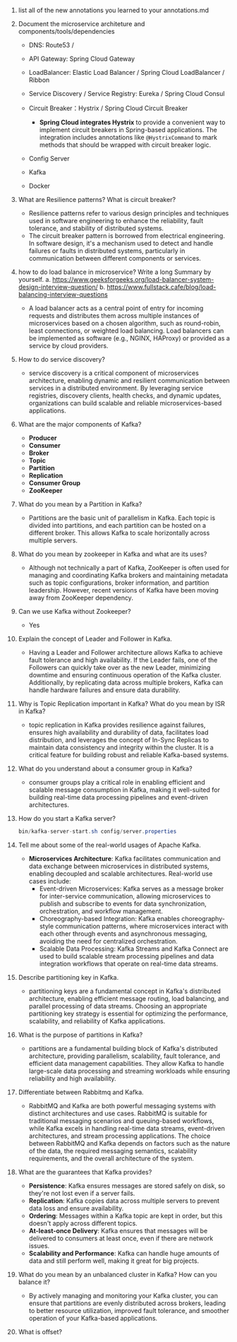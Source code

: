 1. list all of the new annotations you learned to your annotations.md

2. Document the microservice architeture and components/tools/dependencies

   - DNS: Route53 / 

   - API Gateway: Spring Cloud Gateway
   - LoadBalancer: Elastic Load Balancer / Spring Cloud LoadBalancer / Ribbon
   - Service Discovery / Service Registry: Eureka / Spring Cloud Consul
   - Circuit Breaker：Hystrix / Spring Cloud Circuit Breaker
     - **Spring Cloud integrates Hystrix** to provide a convenient way to implement circuit breakers in Spring-based applications. The integration includes annotations like `@HystrixCommand` to mark methods that should be wrapped with circuit breaker logic.
   - Config Server
   - Kafka
   - Docker

3. What are Resilience patterns? What is circuit breaker?

   - Resilience patterns refer to various design principles and techniques used in software engineering to enhance the reliability, fault tolerance, and stability of distributed systems.
   - The circuit breaker pattern is borrowed from electrical engineering. In software design, it's a mechanism used to detect and handle failures or faults in distributed systems, particularly in communication between different components or services.

4. how to do load balance in microservice? Write a long Summary by yourself.
   a. https://www.geeksforgeeks.org/load-balancer-system-design-interview-question/
    b. https://www.fullstack.cafe/blog/load-balancing-interview-questions

   - A load balancer acts as a central point of entry for incoming requests and distributes them across multiple instances of microservices based on a chosen algorithm, such as round-robin, least connections, or weighted load balancing. Load balancers can be implemented as software (e.g., NGINX, HAProxy) or provided as a service by cloud providers.

5. How to do service discovery?

    - service discovery is a critical component of microservices architecture, enabling dynamic and resilient communication between services in a distributed environment. By leveraging service registries, discovery clients, health checks, and dynamic updates, organizations can build scalable and reliable microservices-based applications.

6. What are the major components of Kafka?

    - **Producer**
    - **Consumer**
    - **Broker**
    - **Topic**
    - **Partition**
    - **Replication**
    - **Consumer Group**
    - **ZooKeeper**

7. What do you mean by a Partition in Kafka?

    - Partitions are the basic unit of parallelism in Kafka. Each topic is divided into partitions, and each partition can be hosted on a different broker. This allows Kafka to scale horizontally across multiple servers.

8. What do you mean by zookeeper in Kafka and what are its uses?

    -  Although not technically a part of Kafka, ZooKeeper is often used for managing and coordinating Kafka brokers and maintaining metadata such as topic configurations, broker information, and partition leadership. However, recent versions of Kafka have been moving away from ZooKeeper dependency.

9. Can we use Kafka without Zookeeper?

    - Yes

10. Explain the concept of Leader and Follower in Kafka.

    - Having a Leader and Follower architecture allows Kafka to achieve fault tolerance and high availability. If the Leader fails, one of the Followers can quickly take over as the new Leader, minimizing downtime and ensuring continuous operation of the Kafka cluster. Additionally, by replicating data across multiple brokers, Kafka can handle hardware failures and ensure data durability.

11. Why is Topic Replication important in Kafka? What do you mean by ISR in Kafka?

     - topic replication in Kafka provides resilience against failures, ensures high availability and durability of data, facilitates load distribution, and leverages the concept of In-Sync Replicas to maintain data consistency and integrity within the cluster. It is a critical feature for building robust and reliable Kafka-based systems.

12. What do you understand about a consumer group in Kafka?

     - consumer groups play a critical role in enabling efficient and scalable message consumption in Kafka, making it well-suited for building real-time data processing pipelines and event-driven architectures.

13. How do you start a Kafka server?

     ```java
     bin/kafka-server-start.sh config/server.properties
     ```

     

14. Tell me about some of the real-world usages of Apache Kafka.

     - **Microservices Architecture**: Kafka facilitates communication and data exchange between microservices in distributed systems, enabling decoupled and scalable architectures. Real-world use cases include:
       - Event-driven Microservices: Kafka serves as a message broker for inter-service communication, allowing microservices to publish and subscribe to events for data synchronization, orchestration, and workflow management.
       - Choreography-based Integration: Kafka enables choreography-style communication patterns, where microservices interact with each other through events and asynchronous messaging, avoiding the need for centralized orchestration.
       - Scalable Data Processing: Kafka Streams and Kafka Connect are used to build scalable stream processing pipelines and data integration workflows that operate on real-time data streams.

15. Describe partitioning key in Kafka.

     -  partitioning keys are a fundamental concept in Kafka's distributed architecture, enabling efficient message routing, load balancing, and parallel processing of data streams. Choosing an appropriate partitioning key strategy is essential for optimizing the performance, scalability, and reliability of Kafka applications.

16. What is the purpose of partitions in Kafka?

     - partitions are a fundamental building block of Kafka's distributed architecture, providing parallelism, scalability, fault tolerance, and efficient data management capabilities. They allow Kafka to handle large-scale data processing and streaming workloads while ensuring reliability and high availability.

17. Differentiate between Rabbitmq and Kafka.

     - RabbitMQ and Kafka are both powerful messaging systems with distinct architectures and use cases. RabbitMQ is suitable for traditional messaging scenarios and queuing-based workflows, while Kafka excels in handling real-time data streams, event-driven architectures, and stream processing applications. The choice between RabbitMQ and Kafka depends on factors such as the nature of the data, the required messaging semantics, scalability requirements, and the overall architecture of the system.

18. What are the guarantees that Kafka provides?

     - **Persistence**: Kafka ensures messages are stored safely on disk, so they're not lost even if a server fails.
     - **Replication**: Kafka copies data across multiple servers to prevent data loss and ensure availability.
     - **Ordering**: Messages within a Kafka topic are kept in order, but this doesn't apply across different topics.
     - **At-least-once Delivery**: Kafka ensures that messages will be delivered to consumers at least once, even if there are network issues.
     - **Scalability and Performance**: Kafka can handle huge amounts of data and still perform well, making it great for big projects.

19. What do you mean by an unbalanced cluster in Kafka? How can you balance it?

     - By actively managing and monitoring your Kafka cluster, you can ensure that partitions are evenly distributed across brokers, leading to better resource utilization, improved fault tolerance, and smoother operation of your Kafka-based applications.

     

20. What is offset?

